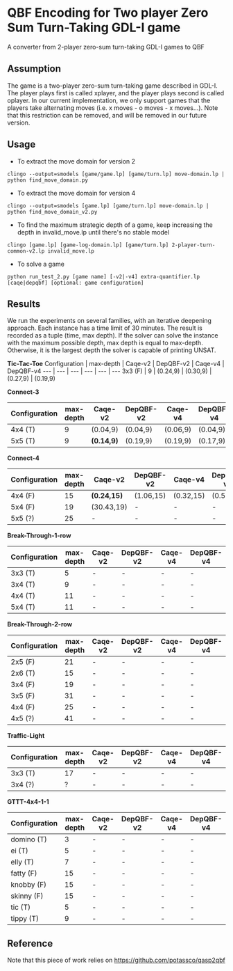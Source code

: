 # QBF Encoding for Two player Zero Sum Turn-Taking GDL-I game
A converter from 2-player zero-sum turn-taking GDL-I games to QBF

## Assumption

The game is a two-player zero-sum turn-taking game described in GDL-I. The player plays first is called xplayer, and
the player plays second is called oplayer. In our current implementation, we only support games that the players take
alternating moves (i.e. x moves - o moves - x moves...). Note that this restriction can be removed, and will be removed
in our future version.

## Usage

* To extract the move domain for version 2

```
clingo --output=smodels [game/game.lp] [game/turn.lp] move-domain.lp | python find_move_domain.py

```

* To extract the move domain for version 4

```
clingo --output=smodels [game.lp] [game/turn.lp] move-domain.lp | python find_move_domain_v2.py

```

* To find the maximum strategic depth of a game, keep increasing the depth in invalid_move.lp until there's no stable model

```
clingo [game.lp] [game-log-domain.lp] [game/turn.lp] 2-player-turn-common-v2.lp invalid_move.lp

```

* To solve a game

```
python run_test_2.py [game name] [-v2|-v4] extra-quantifier.lp [caqe|depqbf] [optional: game configuration]

```

## Results

We run the experiments on several families, with an iterative deepening approach. Each instance has a time limit of 30 minutes. The result is recorded as a tuple (time, max depth). If the solver can solve the instance with the maximum possible
depth, max depth is equal to max-depth. Otherwise, it is the largest depth the solver is capable of printing UNSAT.

**Tic-Tac-Toe**
Configuration | max-depth | Caqe-v2  | DepQBF-v2 | Caqe-v4 | DepQBF-v4
--- | --- | --- | --- | --- | ---
3x3 (F) | 9 | (0.24,9) | (0.30,9) | (0.27,9) | (0.19,9)


**Connect-3**

Configuration | max-depth | Caqe-v2  | DepQBF-v2 | Caqe-v4 | DepQBF-v4
--- | --- | --- | --- | --- | ---
4x4 (T) | 9 | (0.04,9) | (0.04,9) | (0.06,9) | (0.04,9)
5x5 (T) | 9 | **(0.14,9)** | (0.19,9) | (0.19,9) | (0.17,9)

**Connect-4**

Configuration | max-depth | Caqe-v2  | DepQBF-v2 | Caqe-v4 | DepQBF-v4
--- | --- | --- | --- | --- | ---
4x4 (F) | 15 | **(0.24,15)** | (1.06,15) | (0.32,15) | (0.54,15)
5x4 (F) | 19 | (30.43,19) | - | - | -
5x5 (?) | 25 | - | - | - | -

**Break-Through-1-row**

Configuration | max-depth | Caqe-v2  | DepQBF-v2 | Caqe-v4 | DepQBF-v4
--- | --- | --- | --- | --- | ---
3x3 (T) | 5 | - | - | - | -
3x4 (T) | 9 | - | - | - | -
4x4 (T) | 11 | - | - | - | -
5x4 (T) | 11 | - | - | - | -

**Break-Through-2-row**

Configuration | max-depth | Caqe-v2  | DepQBF-v2 | Caqe-v4 | DepQBF-v4
--- | --- | --- | --- | --- | ---
2x5 (F) | 21 | - | - | - | -
2x6 (T) | 15 | - | - | - | -
3x4 (F) | 19 | - | - | - | -
3x5 (F) | 31 | - | - | - | -
4x4 (F) | 25 | - | - | - | -
4x5 (?) | 41 | - | - | - | -

**Traffic-Light**

Configuration | max-depth | Caqe-v2  | DepQBF-v2 | Caqe-v4 | DepQBF-v4
--- | --- | --- | --- | --- | ---
3x3 (T) | 17 | - | - | - | -
3x4 (?) | ? | - | - | - | -

**GTTT-4x4-1-1**

Configuration | max-depth | Caqe-v2  | DepQBF-v2 | Caqe-v4 | DepQBF-v4
--- | --- | --- | --- | --- | ---
domino (T) | 3 | - | - | - | -
ei (T) | 5 | - | - | - | -
elly (T) | 7 | - | - | - | -
fatty (F) | 15 | - | - | - | -
knobby (F) | 15 | - | - | - | -
skinny (F) | 15 | - | - | - | -
tic (T) | 5 | - | - | - | -
tippy (T) | 9 | - | - | - | -

## Reference

Note that this piece of work relies on https://github.com/potassco/qasp2qbf
